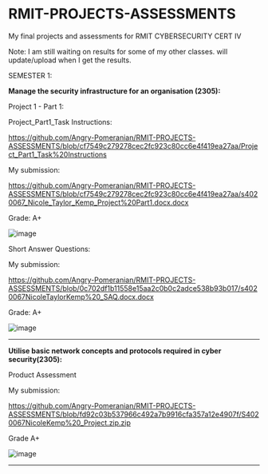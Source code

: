 # RMIT-PROJECTS-ASSESSMENTS
My final projects and assessments for RMIT CYBERSECURITY CERT IV

Note: I am still waiting on results for some of my other classes. will update/upload when I get the results.

SEMESTER 1:


__Manage the security infrastructure for an organisation (2305):__

Project 1 - Part 1:

Project_Part1_Task Instructions:

https://github.com/Angry-Pomeranian/RMIT-PROJECTS-ASSESSMENTS/blob/cf7549c279278cec2fc923c80cc6e4f419ea27aa/Project_Part1_Task%20Instructions

My submission:

https://github.com/Angry-Pomeranian/RMIT-PROJECTS-ASSESSMENTS/blob/cf7549c279278cec2fc923c80cc6e4f419ea27aa/s4020067_Nicole_Taylor_Kemp_Project%20Part1.docx.docx

Grade: A+

![image](https://user-images.githubusercontent.com/91113466/232361406-81e5e0ae-2c1a-4c9b-a2db-97d43e32907e.png)

Short Answer Questions:

My submission:

https://github.com/Angry-Pomeranian/RMIT-PROJECTS-ASSESSMENTS/blob/0c702df1b11558e15aa2c0b0c2adce538b93b017/s4020067NicoleTaylorKemp%20_SAQ.docx.docx

Grade: A+

![image](https://user-images.githubusercontent.com/91113466/233878793-7d7009eb-04a8-48f2-831b-50ee47e1945e.png)

---------------------------------------------------------------------------------------------------------------------------------------------------------------------

__Utilise basic network concepts and protocols required in cyber security(2305):__

Product Assessment

My submission:

https://github.com/Angry-Pomeranian/RMIT-PROJECTS-ASSESSMENTS/blob/fd92c03b537966c492a7b9916cfa357a12e4907f/S4020067NicoleKemp%20_Project.zip.zip

Grade A+

![image](https://user-images.githubusercontent.com/91113466/232374879-154f0294-a303-4eb5-897d-8e4c9b4e80f7.png)

---------------------------------------------------------------------------------------------------------------------------------------------------------------------
